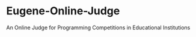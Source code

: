 Eugene-Online-Judge
===================

An Online Judge for Programming Competitions in Educational Institutions
